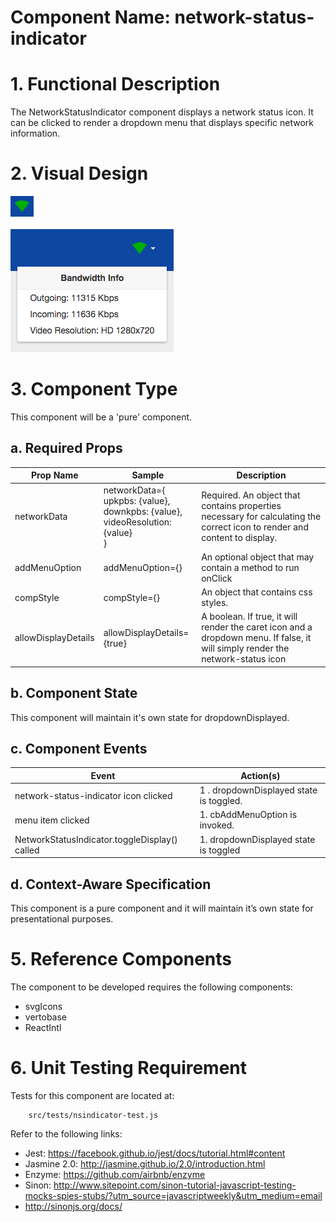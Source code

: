# Component Name:  network-status-indicator
# 1. Functional Description #

The NetworkStatusIndicator component displays a network status icon. It can be clicked to render a dropdown menu that displays specific network information.

# 2. Visual Design #  

![network-status-indicator icon](img/nsi-icon.png)<br><br>
![network-status-indicator menu](img/nsi-menu.png)

# 3. Component Type #

This component will be a 'pure' component.

## a. Required Props ##


| Prop Name | Sample | Description |
|------------ | ------------- | ---------------|
|networkData | networkData={<br>upkpbs: {value},<br> downkpbs: {value},<br>videoResolution: {value}<br>} | Required. An object that contains properties necessary for calculating the correct icon to render and content to display.  |
|addMenuOption |  addMenuOption={}| An optional object that may contain a method to run onClick|
|compStyle | compStyle={} | An object that contains css styles.|
| allowDisplayDetails | allowDisplayDetails={true} | A boolean. If true, it will render the caret icon and a dropdown menu. If false, it will simply render the network-status icon|

## b. Component State ##

This component will maintain it's own state for dropdownDisplayed.

## c. Component Events ##

|Event | Action(s)|
|------------ | -------------|
|network-status-indicator icon clicked | 1 . dropdownDisplayed state is toggled.|
|menu item clicked | 1. cbAddMenuOption is invoked. |
|NetworkStatusIndicator.toggleDisplay() called | 1. dropdownDisplayed state is toggled |



## d. Context-Aware Specification ##

This component is a pure component and it will maintain it’s own state for presentational purposes.

# 5. Reference Components #

The component to be developed requires the following components:

- svgIcons<br>
- vertobase<br>
- ReactIntl<br>


# 6. Unit Testing Requirement #

Tests for this component are located at:

        src/tests/nsindicator-test.js

Refer to the following links:
* Jest: https://facebook.github.io/jest/docs/tutorial.html#content
* Jasmine 2.0: http://jasmine.github.io/2.0/introduction.html
* Enzyme: https://github.com/airbnb/enzyme
* Sinon: http://www.sitepoint.com/sinon-tutorial-javascript-testing-mocks-spies-stubs/?utm_source=javascriptweekly&utm_medium=email
* http://sinonjs.org/docs/
